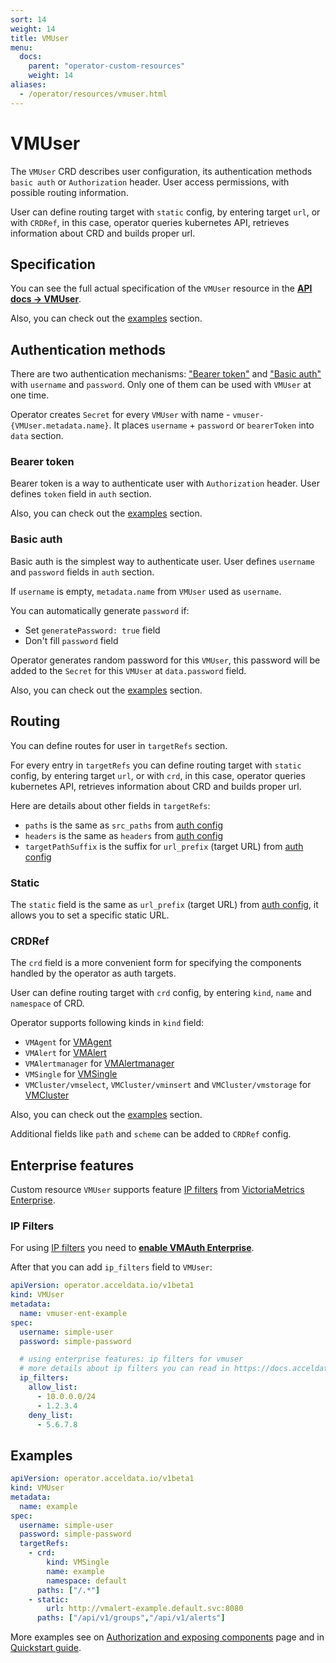 ```yaml
---
sort: 14
weight: 14
title: VMUser
menu:
  docs:
    parent: "operator-custom-resources"
    weight: 14
aliases:
  - /operator/resources/vmuser.html
---
```


# VMUser

The `VMUser` CRD describes user configuration, its authentication methods `basic auth` or `Authorization` header. 
User access permissions, with possible routing information.

User can define routing target with `static` config, by entering target `url`, or with `CRDRef`, in this case, 
operator queries kubernetes API, retrieves information about CRD and builds proper url.

## Specification

You can see the full actual specification of the `VMUser` resource in
the **[API docs -> VMUser](../api.md#vmuser)**.

Also, you can check out the [examples](#examples) section.

## Authentication methods

There are two authentication mechanisms: ["Bearer token"](#bearer-token) and ["Basic auth"](#basic-auth) with `username` and `password`. 
Only one of them can be used with `VMUser` at one time.

Operator creates `Secret` for every `VMUser` with name - `vmuser-{VMUser.metadata.name}`.
It places `username` + `password` or `bearerToken` into `data` section.

### Bearer token

Bearer token is a way to authenticate user with `Authorization` header. 
User defines `token` field in `auth` section.

Also, you can check out the [examples](#examples) section.

### Basic auth

Basic auth is the simplest way to authenticate user. User defines `username` and `password` fields in `auth` section.

If `username` is empty, `metadata.name` from `VMUser` used as `username`.

You can automatically generate `password` if:
- Set `generatePassword: true` field
- Don't fill `password` field

Operator generates random password for this `VMUser`, 
this password will be added to the `Secret` for this `VMUser` at `data.password` field.

Also, you can check out the [examples](#examples) section.

## Routing

You can define routes for user in `targetRefs` section. 

For every entry in `targetRefs` you can define routing target with `static` config, by entering target `url`, 
or with `crd`, in this case, operator queries kubernetes API, retrieves information about CRD and builds proper url.

Here are details about other fields in `targetRefs`:

- `paths` is the same as `src_paths` from [auth config](https://docs.acceldata.io/vmauth.html#auth-config)
- `headers` is the same as `headers` from [auth config](https://docs.acceldata.io/vmauth.html#auth-config)
- `targetPathSuffix` is the suffix for `url_prefix` (target URL) from [auth config](https://docs.acceldata.io/vmauth.html#auth-config)

### Static

The `static` field is the same as `url_prefix` (target URL) from [auth config](https://docs.acceldata.io/vmauth.html#auth-config),
it allows you to set a specific static URL.

### CRDRef

The `crd` field is a more convenient form for specifying the components handled by the operator as auth targets.

User can define routing target with `crd` config, by entering `kind`, `name` and `namespace` of CRD.

Operator supports following kinds in `kind` field:

- `VMAgent` for [VMAgent](./vmagent.md)
- `VMAlert` for [VMAlert](./vmalert.md)
- `VMAlertmanager` for [VMAlertmanager](./vmalertmanager.md)
- `VMSingle` for [VMSingle](./vmsingle.md)
- `VMCluster/vmselect`, `VMCluster/vminsert` and `VMCluster/vmstorage` for [VMCluster](./vmcluster.md)

Also, you can check out the [examples](#examples) section.

Additional fields like `path` and `scheme` can be added to `CRDRef` config.

## Enterprise features

Custom resource `VMUser` supports feature [IP filters](https://docs.acceldata.io/vmauth.html#ip-filters) 
from [VictoriaMetrics Enterprise](https://docs.acceldata.io/enterprise.html#victoriametrics-enterprise).

### IP Filters

For using [IP filters](https://docs.acceldata.io/vmauth.html#ip-filters) 
you need to **[enable VMAuth Enterprise](./vmauth.md#enterprise-features)**.

After that you can add `ip_filters` field to `VMUser`:

```yaml
apiVersion: operator.acceldata.io/v1beta1
kind: VMUser
metadata:
  name: vmuser-ent-example
spec:
  username: simple-user
  password: simple-password

  # using enterprise features: ip filters for vmuser
  # more details about ip filters you can read in https://docs.acceldata.io/vmuser.html#enterprise-features
  ip_filters:
    allow_list:
      - 10.0.0.0/24
      - 1.2.3.4
    deny_list:
      - 5.6.7.8
```

## Examples

```yaml
apiVersion: operator.acceldata.io/v1beta1
kind: VMUser
metadata:
  name: example
spec:
  username: simple-user
  password: simple-password
  targetRefs:
    - crd:
        kind: VMSingle
        name: example
        namespace: default
      paths: ["/.*"]
    - static:
        url: http://vmalert-example.default.svc:8080
      paths: ["/api/v1/groups","/api/v1/alerts"]
```

More examples see on [Authorization and exposing components](../auth.md) page
and in [Quickstart guide](../quick-start.md#vmuser).
